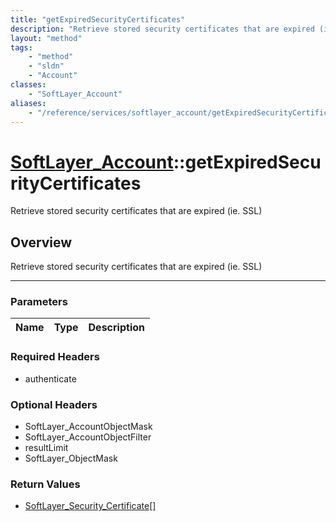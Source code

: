 ```yaml
---
title: "getExpiredSecurityCertificates"
description: "Retrieve stored security certificates that are expired (ie. SSL)"
layout: "method"
tags:
    - "method"
    - "sldn"
    - "Account"
classes:
    - "SoftLayer_Account"
aliases:
    - "/reference/services/softlayer_account/getExpiredSecurityCertificates"
---
```

# [SoftLayer_Account](/reference/services/SoftLayer_Account)::getExpiredSecurityCertificates


Retrieve stored security certificates that are expired (ie. SSL)


## Overview 
Retrieve stored security certificates that are expired (ie. SSL)

-----

### Parameters 
|Name | Type | Description |
| --- | --- | --- |


### Required Headers
* authenticate


### Optional Headers
* SoftLayer_AccountObjectMask
* SoftLayer_AccountObjectFilter
* resultLimit
* SoftLayer_ObjectMask

### Return Values
* <a href='/reference/datatypes/SoftLayer_Security_Certificate'>SoftLayer_Security_Certificate[] </a>




